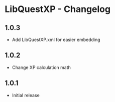 # LibQuestXP - Changelog

## 1.0.3

- Add LibQuestXP.xml for easier embedding

## 1.0.2

- Change XP calculation math

## 1.0.1

- Initial release
